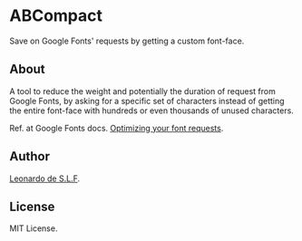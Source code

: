 # ABCompact

Save on Google Fonts' requests by getting a custom font-face.

## About

A tool to reduce the weight and potentially the duration of request from Google Fonts, by asking for a specific set of characters instead of getting the entire font-face with hundreds or even thousands of unused characters.

Ref. at Google Fonts docs. [Optimizing your font requests](https://developers.google.com/fonts/docs/getting_started#optimizing_your_font_requests).

## Author

[Leonardo de S.L.F](https://github.com/leodeslf "GitHub profile").

## License

MIT License.
